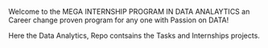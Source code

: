 Welcome to the MEGA INTERNSHIP PROGRAM IN DATA ANALAYTICS an Career change proven program for any one with Passion on DATA!

Here the Data Analytics, Repo contsains the Tasks and Internships projects. 
